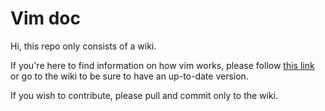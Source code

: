 # Vim doc

Hi, this repo only consists of a wiki.

If you're here to find information on how vim works, please follow [this link](Home) or go to the wiki to be sure to have an up-to-date version.

If you wish to contribute, please pull and commit only to the wiki.


